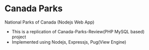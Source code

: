 # Canada Parks
National Parks of Canada (Nodejs Web App)
- This is a replication of Canada-Parks-Review(PHP MySQL based) project
- Implemented using Nodejs, Expressjs, Pug(View Engine)

